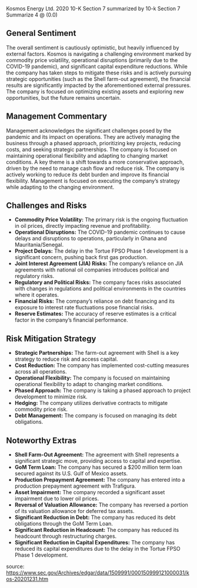 Kosmos Energy Ltd. 2020 10-K Section 7 summarized by 10-k Section 7 Summarize 4 @ (0.0)


## General Sentiment

The overall sentiment is cautiously optimistic, but heavily influenced by external factors. Kosmos is navigating a challenging environment marked by commodity price volatility, operational disruptions (primarily due to the COVID-19 pandemic), and significant capital expenditure reductions. While the company has taken steps to mitigate these risks and is actively pursuing strategic opportunities (such as the Shell farm-out agreement), the financial results are significantly impacted by the aforementioned external pressures. The company is focused on optimizing existing assets and exploring new opportunities, but the future remains uncertain.

## Management Commentary

Management acknowledges the significant challenges posed by the pandemic and its impact on operations. They are actively managing the business through a phased approach, prioritizing key projects, reducing costs, and seeking strategic partnerships. The company is focused on maintaining operational flexibility and adapting to changing market conditions.  A key theme is a shift towards a more conservative approach, driven by the need to manage cash flow and reduce risk.  The company is actively working to reduce its debt burden and improve its financial flexibility.  Management is focused on executing the company’s strategy while adapting to the changing environment.

## Challenges and Risks

*   **Commodity Price Volatility:** The primary risk is the ongoing fluctuation in oil prices, directly impacting revenue and profitability.
*   **Operational Disruptions:** The COVID-19 pandemic continues to cause delays and disruptions to operations, particularly in Ghana and Mauritania/Senegal.
*   **Project Delays:** The delay in the Tortue FPSO Phase 1 development is a significant concern, pushing back first gas production.
*   **Joint Interest Agreement (JIA) Risks:** The company’s reliance on JIA agreements with national oil companies introduces political and regulatory risks.
*   **Regulatory and Political Risks:** The company faces risks associated with changes in regulations and political environments in the countries where it operates.
*   **Financial Risks:** The company’s reliance on debt financing and its exposure to interest rate fluctuations pose financial risks.
*   **Reserve Estimates:** The accuracy of reserve estimates is a critical factor in the company’s financial performance.

## Risk Mitigation Strategy

*   **Strategic Partnerships:** The farm-out agreement with Shell is a key strategy to reduce risk and access capital.
*   **Cost Reduction:** The company has implemented cost-cutting measures across all operations.
*   **Operational Flexibility:** The company is focused on maintaining operational flexibility to adapt to changing market conditions.
*   **Phased Approach:** The company is taking a phased approach to project development to minimize risk.
*   **Hedging:** The company utilizes derivative contracts to mitigate commodity price risk.
*   **Debt Management:** The company is focused on managing its debt obligations.

## Noteworthy Extras

*   **Shell Farm-Out Agreement:** The agreement with Shell represents a significant strategic move, providing access to capital and expertise.
*   **GoM Term Loan:** The company has secured a $200 million term loan secured against its U.S. Gulf of Mexico assets.
*   **Production Prepayment Agreement:** The company has entered into a production prepayment agreement with Trafigura.
*   **Asset Impairment:** The company recorded a significant asset impairment due to lower oil prices.
*   **Reversal of Valuation Allowance:** The company has reversed a portion of its valuation allowance for deferred tax assets.
*   **Significant Reduction in Debt:** The company has reduced its debt obligations through the GoM Term Loan.
*   **Significant Reduction in Headcount:** The company has reduced its headcount through restructuring charges.
*   **Significant Reduction in Capital Expenditures:** The company has reduced its capital expenditures due to the delay in the Tortue FPSO Phase 1 development.


source: https://www.sec.gov/Archives/edgar/data/1509991/000150999121000031/kos-20201231.htm